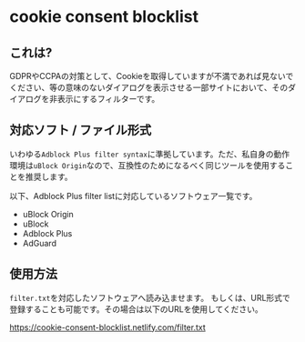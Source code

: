 # cookie consent blocklist

## これは?

GDPRやCCPAの対策として、Cookieを取得していますが不満であれば見ないでください、等の意味のないダイアログを表示させる一部サイトにおいて、そのダイアログを非表示にするフィルターです。

## 対応ソフト / ファイル形式

いわゆる`Adblock Plus filter syntax`に準拠しています。ただ、私自身の動作環境は`uBlock Origin`なので、互換性のためになるべく同じツールを使用することを推奨します。

以下、Adblock Plus filter listに対応しているソフトウェア一覧です。

- uBlock Origin
- uBlock
- Adblock Plus
- AdGuard

## 使用方法

`filter.txt`を対応したソフトウェアへ読み込ませます。
もしくは、URL形式で登録することも可能です。その場合は以下のURLを使用してください。

https://cookie-consent-blocklist.netlify.com/filter.txt

